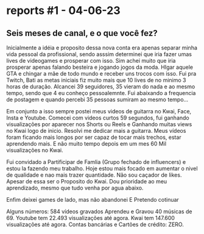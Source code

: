 # reports #1 - 04-06-23

## Seis meses de canal, e o que você fez?
Inicialmente a idéia e proposito dessa nova conta era apenas separar minha vida pessoal da profissional, sendo asssim determinei que iria fazer umas lives de videogames e prosperar com isso. Sim achei muito que iria prosperar apenas falando besteira e jogando jogos da moda. HIgar aquele GTA e chingar a mãe de todo mundo e receber uns trocos com isso.
Fui pra Twitch, Bati as metas iniciais fiz muito mais que 10 lives de no minimo 3 horas de duração. Alcancei 39 seguidores, 35 vieram do nada e ao mesmo tempo, sendo que 4 eu conheço pessoalemnte. Fui abaixando a frequencia de postagem e quando percebi 35 pessoas sumiram ao mesmo tempo...

Em conjunto a isso sempre postei meus videos de guitarra no Kwai, Face, Insta e Youtube.
Comecei com videos curtos 59 segundos, fui ganhando visualizações por aparecer nos Shorts ou Reels e Ganhando muitas views no Kwai logo de inicio.
Resolvi me dedicar mais a guitarra.
Meus vídeos foram ficando mais longos por ser capaz de tocar mais trechos, estar aprendendo mais.
E não muito tempo depois em um mes 60 Mil visualizações no Kwai.

Fui convidado a Partificipar de Famlia (Grupo fechado de influencers) e estou la fazendo meu trabalho.
Hoje estou mais focado em aumentar o nivel de qualidade e nao mais trazer quantidade.
Não sou caçador de likes. Apesar de essa ser o Proposito do Kwai.
Dou prioridade ao meu aprendizado, mesmo que tudo venha por agua abaixo.

Enfim deixei games de lado, mas não abandonei
E Pretendo cotinuar

Alguns números:
584 vídeos gravados
Aprendeu e Gravou 40 músicas de 69.
Youtube tem 22.493 visualizações até agora.
Kwai tem 147.600 visualizações até agora.
Contas bancárias e Cartões de crédito: ZERO.
